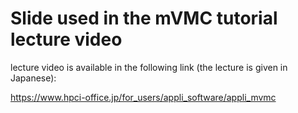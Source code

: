 # Slide used in the mVMC tutorial lecture video
lecture video is available in the following link (the lecture is  given in Japanese):

https://www.hpci-office.jp/for_users/appli_software/appli_mvmc 
